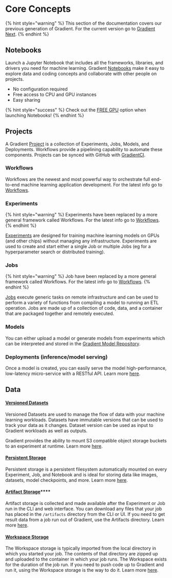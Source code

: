 # Core Concepts

{% hint style="warning" %}
This section of the documentation covers our previous generation of Gradient.  For the current version go to [Gradient Next](https://docs.paperspace.com/gradient).
{% endhint %}

## Notebooks

Launch a Jupyter Notebook that includes all the frameworks, libraries, and drivers you need for machine learning. Gradient [Notebooks](../notebooks/about.md) make it easy to explore data and coding concepts and collaborate with other people on projects. 

* No configuration required
* Free access to CPU and GPU instances
* Easy sharing

{% hint style="success" %}
Check out the [FREE GPU](../instances/instance-types/free-instances.md) option when launching Notebooks!
{% endhint %}

## Projects

A Gradient [Project](../projects/about.md) is a collection of Experiments, Jobs, Models, and Deployments. Workflows provide a pipelining capability to automate these components. Projects can be synced with GitHub with [GradientCI](../projects/gradientci-v2/).

### Workflows

Workflows are the newest and most powerful way to orchestrate full end-to-end machine learning application development. For the latest info go to [Workflows](https://docs.paperspace.com/gradient/explore-train-deploy/workflows).

### Experiments

{% hint style="warning" %}
Experiments have been replaced by a more general framework called Workflows. For the latest info go to [Workflows](https://docs.paperspace.com/gradient/explore-train-deploy/workflows).
{% endhint %}

[Experiments](../experiments/about.md) are designed for training machine learning models on GPUs \(and other chips\) without managing any infrastructure. Experiments are used to create and start either a single Job or multiple Jobs \(eg for a hyperparameter search or distributed training\).  

### Jobs

{% hint style="warning" %}
Job have been replaced by a more general framework called Workflows. For the latest info go to [Workflows](https://docs.paperspace.com/gradient/explore-train-deploy/workflows).
{% endhint %}

[Jobs](../jobs/about.md) execute generic tasks on remote infrastructure and can be used to perform a variety of functions from compiling a model to running an ETL operation.  Jobs are made up of a collection of code, data, and a container that are packaged together and remotely executed.  

### Models

You can either upload a model or generate models from experiments which can be interpreted and stored in the [Gradient Model Repository](../models/about.md).  

### Deployments \(inference/model serving\)

Once a model is created, you can easily serve the model high-performance, low-latency micro-service with a RESTful API. Learn more [here](../deployments/about.md).

## Data

#### [**Versioned Datasets**](../data/private-datasets-repository.md)

Versioned Datasets are used to manage the flow of data with your machine learning workloads. Datasets have immutable versions that can be used to track your data as it changes. Dataset version can be used as input to Gradient workloads as well as outputs.

Gradient provides the ability to mount S3 compatible object storage buckets to an experiment at runtime.  Learn more [here](../data/private-datasets-repository.md).

#### [Persistent Storage](../data/storage/managing-data-in-gradient/managing-persistent-storage-with-vms.md)

Persistent storage is a persistent filesystem automatically mounted on every Experiment, Job, and Notebook and is ideal for storing data like images, datasets, model checkpoints, and more. Learn more [here](../data/storage/#persistent-storage).

#### [Artifact Storage](../jobs/create-a-job/job-artifacts.md)\*\*\*\*

Artifact storage is collected and made available after the Experiment or Job run in the CLI and web interface. You can download any files that your job has placed in the `/artifacts` directory from the CLI or UI. If you need to get result data from a job run out of Gradient, use the Artifacts directory. Learn more [here](../data/storage/#artifact-storage).

#### [Workspace Storage](../notebooks/create-a-notebook/notebook-include.md)

The Workspace storage is typically imported from the local directory in which you started your job. The contents of that directory are zipped up and uploaded to the container in which your job runs. The Workspace exists for the duration of the job run.  If you need to push code up to Gradient and run it, using the Workspace storage is the way to do it. Learn more [here](../data/storage/#workspace-storage).


